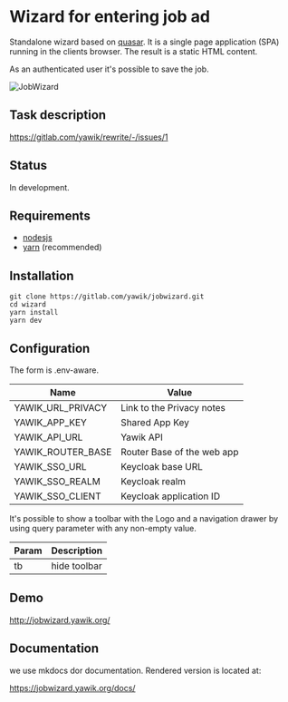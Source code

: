 # Wizard for entering job ad

Standalone wizard based on [quasar](https://quasar.dev/). It is a single page application (SPA) running in the  clients browser. The result is a static HTML content. 

As an authenticated user it's possible to save the job.

![JobWizard](./docs/jobwizard-animated.gif)

## Task description

https://gitlab.com/yawik/rewrite/-/issues/1

## Status

In development.

## Requirements

- [nodesjs](https://nodejs.org/)
- [yarn](https://yarnpkg.com/) (recommended)

## Installation

```
git clone https://gitlab.com/yawik/jobwizard.git
cd wizard
yarn install
yarn dev
```

## Configuration

The form is .env-aware.  

| Name                         | Value                               | 
|------------------------------|-------------------------------------|
| YAWIK_URL_PRIVACY            | Link to the Privacy notes           |
| YAWIK_APP_KEY                | Shared App Key                      |
| YAWIK_API_URL                | Yawik API                           |
| YAWIK_ROUTER_BASE            | Router Base of the web app          |
| YAWIK_SSO_URL                | Keycloak base URL                   |  
| YAWIK_SSO_REALM              | Keycloak realm                      |  
| YAWIK_SSO_CLIENT             | Keycloak application ID             |  

It's possible to show a toolbar with the Logo and a navigation drawer by using query parameter with any non-empty value.

| Param        | Description       |
|--------------|-------------------|
| tb           | hide toolbar      |  

## Demo

http://jobwizard.yawik.org/

## Documentation

we use mkdocs dor documentation. Rendered version is located at:

https://jobwizard.yawik.org/docs/

